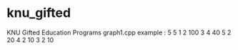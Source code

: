 # knu_gifted
KNU Gifted Education Programs
graph1.cpp example : 5 5
                     1 2 100
                     3 4 40
                     5 2 20
                     4 2 10
                     3 2 10

